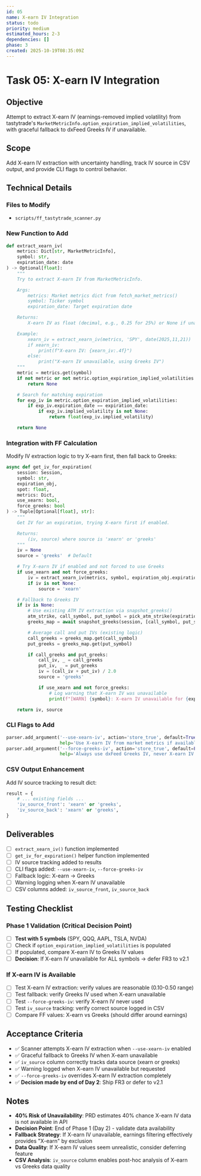 ```yaml
---
id: 05
name: X-earn IV Integration
status: todo
priority: medium
estimated_hours: 2-3
dependencies: []
phase: 3
created: 2025-10-19T08:35:09Z
---
```


# Task 05: X-earn IV Integration

## Objective

Attempt to extract X-earn IV (earnings-removed implied volatility) from tastytrade's `MarketMetricInfo.option_expiration_implied_volatilities`, with graceful fallback to dxFeed Greeks IV if unavailable.

## Scope

Add X-earn IV extraction with uncertainty handling, track IV source in CSV output, and provide CLI flags to control behavior.

## Technical Details

### Files to Modify
- `scripts/ff_tastytrade_scanner.py`

### New Function to Add

```python
def extract_xearn_iv(
    metrics: Dict[str, MarketMetricInfo],
    symbol: str,
    expiration_date: date
) -> Optional[float]:
    """
    Try to extract X-earn IV from MarketMetricInfo.

    Args:
        metrics: Market metrics dict from fetch_market_metrics()
        symbol: Ticker symbol
        expiration_date: Target expiration date

    Returns:
        X-earn IV as float (decimal, e.g., 0.25 for 25%) or None if unavailable

    Example:
        xearn_iv = extract_xearn_iv(metrics, 'SPY', date(2025,11,21))
        if xearn_iv:
            print(f"X-earn IV: {xearn_iv:.4f}")
        else:
            print("X-earn IV unavailable, using Greeks IV")
    """
    metric = metrics.get(symbol)
    if not metric or not metric.option_expiration_implied_volatilities:
        return None

    # Search for matching expiration
    for exp_iv in metric.option_expiration_implied_volatilities:
        if exp_iv.expiration_date == expiration_date:
            if exp_iv.implied_volatility is not None:
                return float(exp_iv.implied_volatility)

    return None
```

### Integration with FF Calculation

Modify IV extraction logic to try X-earn first, then fall back to Greeks:

```python
async def get_iv_for_expiration(
    session: Session,
    symbol: str,
    expiration_obj,
    spot: float,
    metrics: Dict,
    use_xearn: bool,
    force_greeks: bool
) -> Tuple[Optional[float], str]:
    """
    Get IV for an expiration, trying X-earn first if enabled.

    Returns:
        (iv, source) where source is 'xearn' or 'greeks'
    """
    iv = None
    source = 'greeks'  # Default

    # Try X-earn IV if enabled and not forced to use Greeks
    if use_xearn and not force_greeks:
        iv = extract_xearn_iv(metrics, symbol, expiration_obj.expiration_date)
        if iv is not None:
            source = 'xearn'

    # Fallback to Greeks IV
    if iv is None:
        # Use existing ATM IV extraction via snapshot_greeks()
        atm_strike, call_symbol, put_symbol = pick_atm_strike(expiration_obj, spot)
        greeks_map = await snapshot_greeks(session, [call_symbol, put_symbol])

        # Average call and put IVs (existing logic)
        call_greeks = greeks_map.get(call_symbol)
        put_greeks = greeks_map.get(put_symbol)

        if call_greeks and put_greeks:
            call_iv, _ = call_greeks
            put_iv, _ = put_greeks
            iv = (call_iv + put_iv) / 2.0
            source = 'greeks'

            if use_xearn and not force_greeks:
                # Log warning that X-earn IV was unavailable
                print(f"[WARN] {symbol}: X-earn IV unavailable for {expiration_obj.expiration_date}, using Greeks IV")

    return iv, source
```

### CLI Flags to Add

```python
parser.add_argument('--use-xearn-iv', action='store_true', default=True,
                    help='Use X-earn IV from market metrics if available (default: True)')
parser.add_argument('--force-greeks-iv', action='store_true', default=False,
                    help='Always use dxFeed Greeks IV, never X-earn IV')
```

### CSV Output Enhancement

Add IV source tracking to result dict:

```python
result = {
    # ... existing fields ...
    'iv_source_front': 'xearn' or 'greeks',
    'iv_source_back': 'xearn' or 'greeks',
}
```

## Deliverables

- [ ] `extract_xearn_iv()` function implemented
- [ ] `get_iv_for_expiration()` helper function implemented
- [ ] IV source tracking added to results
- [ ] CLI flags added: `--use-xearn-iv`, `--force-greeks-iv`
- [ ] Fallback logic: X-earn → Greeks
- [ ] Warning logging when X-earn IV unavailable
- [ ] CSV columns added: `iv_source_front`, `iv_source_back`

## Testing Checklist

### Phase 1 Validation (Critical Decision Point)
- [ ] **Test with 5 symbols** (SPY, QQQ, AAPL, TSLA, NVDA)
- [ ] Check if `option_expiration_implied_volatilities` is populated
- [ ] If populated, compare X-earn IV to Greeks IV values
- [ ] **Decision**: If X-earn IV unavailable for ALL symbols → defer FR3 to v2.1

### If X-earn IV is Available
- [ ] Test X-earn IV extraction: verify values are reasonable (0.10-0.50 range)
- [ ] Test fallback: verify Greeks IV used when X-earn unavailable
- [ ] Test `--force-greeks-iv`: verify X-earn IV never used
- [ ] Test `iv_source` tracking: verify correct source logged in CSV
- [ ] Compare FF values: X-earn vs Greeks (should differ around earnings)

## Acceptance Criteria

- ✅ Scanner attempts X-earn IV extraction when `--use-xearn-iv` enabled
- ✅ Graceful fallback to Greeks IV when X-earn unavailable
- ✅ `iv_source` column correctly tracks data source (xearn or greeks)
- ✅ Warning logged when X-earn IV unavailable but requested
- ✅ `--force-greeks-iv` overrides X-earn IV extraction completely
- ✅ **Decision made by end of Day 2**: Ship FR3 or defer to v2.1

## Notes

- **40% Risk of Unavailability**: PRD estimates 40% chance X-earn IV data is not available in API
- **Decision Point**: End of Phase 1 (Day 2) - validate data availability
- **Fallback Strategy**: If X-earn IV unavailable, earnings filtering effectively provides "X-earn" by exclusion
- **Data Quality**: If X-earn IV values seem unrealistic, consider deferring feature
- **CSV Analysis**: `iv_source` column enables post-hoc analysis of X-earn vs Greeks data quality
